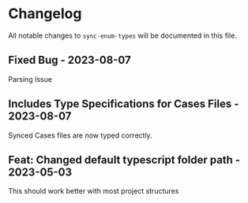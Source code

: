 # Changelog

All notable changes to `sync-enum-types` will be documented in this file.

## Fixed Bug - 2023-08-07

Parsing Issue

## Includes Type Specifications for Cases Files - 2023-08-07

Synced Cases files are now typed correctly.

## Feat: Changed default typescript folder path - 2023-05-03

This should work better with most project structures
